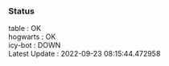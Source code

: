 ### Status


table : OK  
hogwarts : OK  
icy-bot : DOWN  
Latest Update : 2022-09-23 08:15:44.472958

